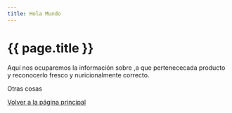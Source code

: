 ```yaml
---
title: Hola Mundo
---
```


# {{ page.title }}


Aquí nos ocuparemos la información sobre ,a que pertenececada producto y reconocerlo fresco y nuricionalmente correcto.



Otras cosas

[Volver a la página principal](https://cooking-lifeboold.github.io/)


